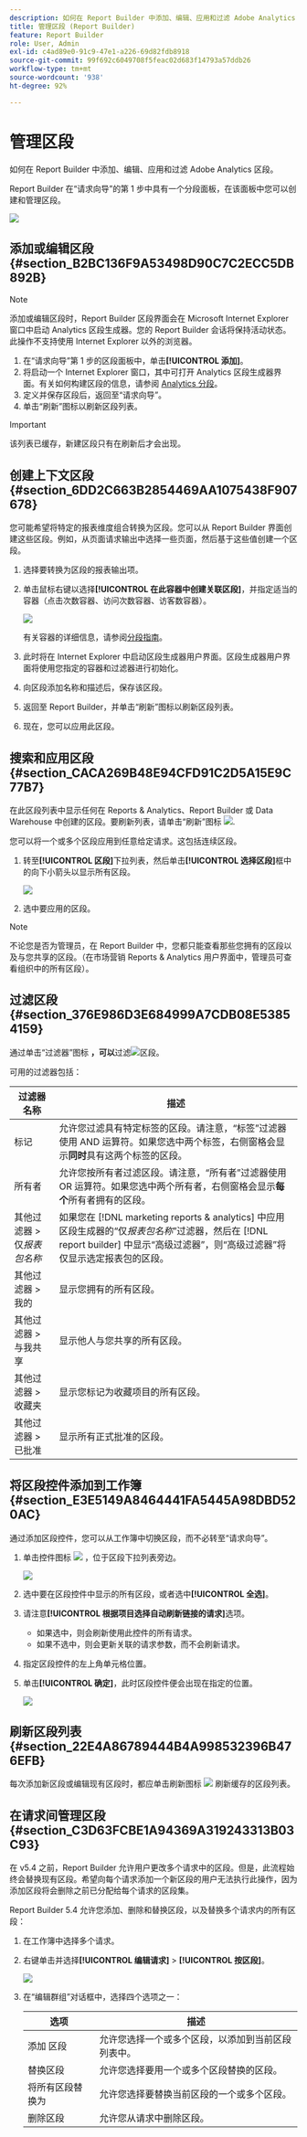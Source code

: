 ```yaml
---
description: 如何在 Report Builder 中添加、编辑、应用和过滤 Adobe Analytics 区段。
title: 管理区段 (Report Builder)
feature: Report Builder
role: User, Admin
exl-id: c4ad89e0-91c9-47e1-a226-69d82fdb8918
source-git-commit: 99f692c6049708f5feac02d683f14793a57ddb26
workflow-type: tm+mt
source-wordcount: '938'
ht-degree: 92%

---
```


# 管理区段

如何在 Report Builder 中添加、编辑、应用和过滤 Adobe Analytics 区段。

Report Builder 在“请求向导”的第 1 步中具有一个分段面板，在该面板中您可以创建和管理区段。

![](assets/seg_dialog.png)

## 添加或编辑区段 {#section_B2BC136F9A53498D90C7C2ECC5DB892B}

>[!NOTE]
>
>添加或编辑区段时，Report Builder 区段界面会在 Microsoft Internet Explorer 窗口中启动 Analytics 区段生成器。您的 Report Builder 会话将保持活动状态。此操作不支持使用 Internet Explorer 以外的浏览器。

1. 在“请求向导”第 1 步的区段面板中，单击&#x200B;**[!UICONTROL 添加]**。
1. 将启动一个 Internet Explorer 窗口，其中可打开 Analytics 区段生成器界面。有关如何构建区段的信息，请参阅 [Analytics 分段](https://experienceleague.adobe.com/docs/analytics/components/segmentation/seg-home.html)。
1. 定义并保存区段后，返回至“请求向导”。
1. 单击“刷新”图标以刷新区段列表。

>[!IMPORTANT]
>
>该列表已缓存，新建区段只有在刷新后才会出现。

## 创建上下文区段 {#section_6DD2C663B2854469AA1075438F907678}

您可能希望将特定的报表维度组合转换为区段。您可以从 Report Builder 界面创建这些区段。例如，从页面请求输出中选择一些页面，然后基于这些值创建一个区段。

1. 选择要转换为区段的报表输出项。
1. 单击鼠标右键以选择&#x200B;**[!UICONTROL 在此容器中创建关联区段]**，并指定适当的容器（点击次数容器、访问次数容器、访客数容器）。

   ![](assets/seg_in_context.png)

   有关容器的详细信息，请参阅[分段指南](https://experienceleague.adobe.com/docs/analytics/components/segmentation/seg-home.html)。

1. 此时将在 Internet Explorer 中启动区段生成器用户界面。区段生成器用户界面将使用您指定的容器和过滤器进行初始化。
1. 向区段添加名称和描述后，保存该区段。
1. 返回至 Report Builder，并单击“刷新”图标以刷新区段列表。
1. 现在，您可以应用此区段。

## 搜索和应用区段 {#section_CACA269B48E94CFD91C2D5A15E9C77B7}

在此区段列表中显示任何在 Reports &amp; Analytics、Report Builder 或 Data Warehouse 中创建的区段。要刷新列表，请单击“刷新”图标 ![](https://spectrum.adobe.com/static/icons/workflow_18/Smock_Refresh_18_N.svg).

您可以将一个或多个区段应用到任意给定请求。这包括连续区段。

1. 转至&#x200B;**[!UICONTROL 区段]**&#x200B;下拉列表，然后单击&#x200B;**[!UICONTROL 选择区段]**&#x200B;框中的向下小箭头以显示所有区段。

   ![](assets/seg_list.png)

2. 选中要应用的区段。

>[!NOTE]
>
>不论您是否为管理员，在 Report Builder 中，您都只能查看那些您拥有的区段以及与您共享的区段。（在市场营销 Reports &amp; Analytics 用户界面中，管理员可查看组织中的所有区段）。

## 过滤区段 {#section_376E986D3E684999A7CDB08E53854159}

通过单击“过滤器”图标 **，可以**&#x200B;过滤![](assets/segment_filter.png)区段。

可用的过滤器包括：

| 过滤器名称 | 描述 |
|---|---|
| 标记 | 允许您过滤具有特定标签的区段。请注意，“标签”过滤器使用 AND 运算符。如果您选中两个标签，右侧窗格会显示&#x200B;**同时**&#x200B;具有这两个标签的区段。 |
| 所有者 | 允许您按所有者过滤区段。请注意，“所有者”过滤器使用 OR 运算符。如果您选中两个所有者，右侧窗格会显示&#x200B;**每个**&#x200B;所有者拥有的区段。 |
| 其他过滤器 > 仅&#x200B;*报表包名称* | 如果您在 [!DNL marketing reports & analytics] 中应用区段生成器的“仅&#x200B;*报表包名称*”过滤器，然后在 [!DNL report builder] 中显示“高级过滤器”，则“高级过滤器”将仅显示选定报表包的区段。 |
| 其他过滤器 > 我的 | 显示您拥有的所有区段。 |
| 其他过滤器 > 与我共享 | 显示他人与您共享的所有区段。 |
| 其他过滤器 > 收藏夹 | 显示您标记为收藏项目的所有区段。 |
| 其他过滤器 > 已批准 | 显示所有正式批准的区段。 |

## 将区段控件添加到工作簿 {#section_E3E5149A8464441FA5445A98DBD520AC}

通过添加区段控件，您可以从工作簿中切换区段，而不必转至“请求向导”。

1. 单击控件图标 ![](https://spectrum.adobe.com/static/icons/workflow_18/Smock_Filter_18_N.svg) ，位于区段下拉列表旁边。

   ![](assets/seg_control.png)

2. 选中要在区段控件中显示的所有区段，或者选中&#x200B;**[!UICONTROL 全选]**。
3. 请注意&#x200B;**[!UICONTROL 根据项目选择自动刷新链接的请求]**&#x200B;选项。

   * 如果选中，则会刷新使用此控件的所有请求。
   * 如果不选中，则会更新关联的请求参数，而不会刷新请求。

4. 指定区段控件的左上角单元格位置。
5. 单击&#x200B;**[!UICONTROL 确定]**，此时区段控件便会出现在指定的位置。

   ![](assets/seg_control2.png)

## 刷新区段列表 {#section_22E4A86789444B4A998532396B476EFB}

每次添加新区段或编辑现有区段时，都应单击刷新图标 ![](https://spectrum.adobe.com/static/icons/workflow_18/Smock_Refresh_18_N.svg) 刷新缓存的区段列表。

## 在请求间管理区段 {#section_C3D63FCBE1A94369A319243313B03C93}

在 v5.4 之前，Report Builder 允许用户更改多个请求中的区段。但是，此流程始终会替换现有区段。希望向每个请求添加一个新区段的用户无法执行此操作，因为添加区段将会删除之前已分配给每个请求的区段集。

Report Builder 5.4 允许您添加、删除和替换区段，以及替换多个请求内的所有区段：

1. 在工作簿中选择多个请求。
1. 右键单击并选择&#x200B;**[!UICONTROL 编辑请求]** > **[!UICONTROL 按区段]**。

   ![](assets/edit_by_segment.png)

1. 在“编辑群组”对话框中，选择四个选项之一：

   | 选项 | 描述 |
   |---|---|
   | 添加 区段 | 允许您选择一个或多个区段，以添加到当前区段列表中。 |
   | 替换区段 | 允许您选择要用一个或多个区段替换的区段。 |
   | 将所有区段替换为 | 允许您选择要替换当前区段的一个或多个区段。 |
   | 删除区段 | 允许您从请求中删除区段。 |
